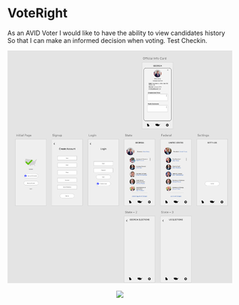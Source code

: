 # VoteRight
As an AVID Voter I would like to have the ability to view candidates history So that I can make an informed decision when voting.
Test Checkin.

![wireframe](assets/voterightwireframe.png)

<p align="center">
  <kbd>
<img src="assets/portfolio.gif"></img>
  </kbd>
</p>


